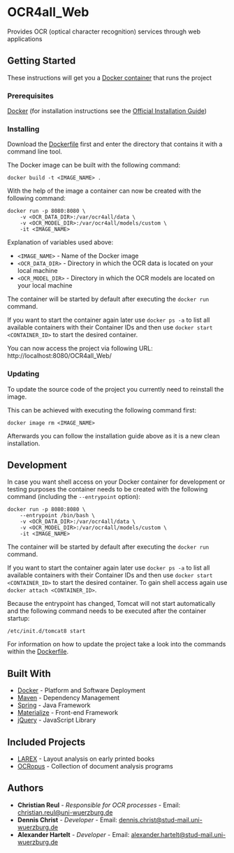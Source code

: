 # OCR4all_Web

Provides OCR (optical character recognition) services through web applications

## Getting Started

These instructions will get you a [Docker container](https://www.docker.com/what-container) that runs the project

### Prerequisites

[Docker](https://www.docker.com) (for installation instructions see the [Official Installation Guide](https://docs.docker.com/install/))

### Installing

Download the [Dockerfile](Dockerfile) first and enter the directory that contains it with a command line tool.

The Docker image can be built with the following command:
```
docker build -t <IMAGE_NAME> .
```

With the help of the image a container can now be created with the following command:
```
docker run -p 8080:8080 \
    -v <OCR_DATA_DIR>:/var/ocr4all/data \
    -v <OCR_MODEL_DIR>:/var/ocr4all/models/custom \
    -it <IMAGE_NAME>
```

Explanation of variables used above:
* `<IMAGE_NAME>` - Name of the Docker image
* `<OCR_DATA_DIR>` - Directory in which the OCR data is located on your local machine
* `<OCR_MODEL_DIR>` - Directory in which the OCR models are located on your local machine

The container will be started by default after executing the `docker run` command.

If you want to start the container again later use `docker ps -a` to list all available containers with their Container IDs and then use `docker start <CONTAINER_ID>` to start the desired container.

You can now access the project via following URL: http://localhost:8080/OCR4all_Web/

### Updating

To update the source code of the project you currently need to reinstall the image.

This can be achieved with executing the following command first:
```
docker image rm <IMAGE_NAME>
```
Afterwards you can follow the installation guide above as it is a new clean installation.

## Development

In case you want shell access on your Docker container for development or testing purposes the container needs to be created with the following command (including the `--entrypoint` option):
```
docker run -p 8080:8080 \
    --entrypoint /bin/bash \
    -v <OCR_DATA_DIR>:/var/ocr4all/data \
    -v <OCR_MODEL_DIR>:/var/ocr4all/models/custom \
    -it <IMAGE_NAME>
```

The container will be started by default after executing the `docker run` command.

If you want to start the container again later use `docker ps -a` to list all available containers with their Container IDs and then use `docker start <CONTAINER_ID>` to start the desired container. To gain shell access again use `docker attach <CONTAINER_ID>`.

Because the entrypoint has changed, Tomcat will not start automatically and the following command needs to be executed after the container startup:
```
/etc/init.d/tomcat8 start
```

For information on how to update the project take a look into the commands within the [Dockerfile](Dockerfile).

## Built With

* [Docker](https://www.docker.com) - Platform and Software Deployment
* [Maven](https://maven.apache.org/) - Dependency Management
* [Spring](https://spring.io/) - Java Framework
* [Materialize](http://materializecss.com/) - Front-end Framework
* [jQuery](https://jquery.com/) - JavaScript Library

## Included Projects

* [LAREX](https://github.com/chreul/LAREX) - Layout analysis on early printed books
* [OCRopus](https://github.com/tmbdev/ocropy) - Collection of document analysis programs

## Authors

* **Christian Reul** - *Responsible for OCR processes* - Email: christian.reul@uni-wuerzburg.de
* **Dennis Christ** - *Developer* - Email: dennis.christ@stud-mail.uni-wuerzburg.de
* **Alexander Hartelt** - *Developer* - Email: alexander.hartelt@stud-mail.uni-wuerzburg.de
